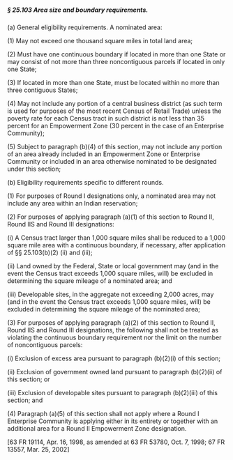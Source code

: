 ##### § 25.103 Area size and boundary requirements. #####

(a) General eligibility requirements. A nominated area:

(1) May not exceed one thousand square miles in total land area;

(2) Must have one continuous boundary if located in more than one State or may consist of not more than three noncontiguous parcels if located in only one State;

(3) If located in more than one State, must be located within no more than three contiguous States;

(4) May not include any portion of a central business district (as such term is used for purposes of the most recent Census of Retail Trade) unless the poverty rate for each Census tract in such district is not less than 35 percent for an Empowerment Zone (30 percent in the case of an Enterprise Community);

(5) Subject to paragraph (b)(4) of this section, may not include any portion of an area already included in an Empowerment Zone or Enterprise Community or included in an area otherwise nominated to be designated under this section;

(b) Eligibility requirements specific to different rounds.

(1) For purposes of Round I designations only, a nominated area may not include any area within an Indian reservation;

(2) For purposes of applying paragraph (a)(1) of this section to Round II, Round IIS and Round III designations:

(i) A Census tract larger than 1,000 square miles shall be reduced to a 1,000 square mile area with a continuous boundary, if necessary, after application of §§ 25.103(b)(2) (ii) and (iii);

(ii) Land owned by the Federal, State or local government may (and in the event the Census tract exceeds 1,000 square miles, will) be excluded in determining the square mileage of a nominated area; and

(iii) Developable sites, in the aggregate not exceeding 2,000 acres, may (and in the event the Census tract exceeds 1,000 square miles, will) be excluded in determining the square mileage of the nominated area;

(3) For purposes of applying paragraph (a)(2) of this section to Round II, Round IIS and Round III designations, the following shall not be treated as violating the continuous boundary requirement nor the limit on the number of noncontiguous parcels:

(i) Exclusion of excess area pursuant to paragraph (b)(2)(i) of this section;

(ii) Exclusion of government owned land pursuant to paragraph (b)(2)(ii) of this section; or

(iii) Exclusion of developable sites pursuant to paragraph (b)(2)(iii) of this section; and

(4) Paragraph (a)(5) of this section shall not apply where a Round I Enterprise Community is applying either in its entirety or together with an additional area for a Round II Empowerment Zone designation.

[63 FR 19114, Apr. 16, 1998, as amended at 63 FR 53780, Oct. 7, 1998; 67 FR 13557, Mar. 25, 2002]